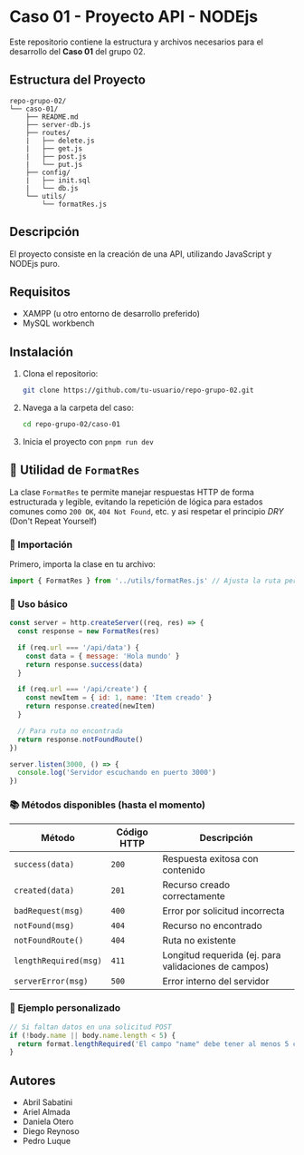 # Caso 01 - Proyecto API - NODEjs

Este repositorio contiene la estructura y archivos necesarios para el desarrollo del **Caso 01** del grupo 02.

## Estructura del Proyecto

```
repo-grupo-02/
└── caso-01/
    ├── README.md
    ├── server-db.js
    ├── routes/
    |   ├── delete.js
    |   ├── get.js
    |   ├── post.js
    |   └── put.js
    ├── config/
    |   ├── init.sql
    |   └── db.js
    └── utils/
        └── formatRes.js
```

## Descripción

El proyecto consiste en la creación de una API, utilizando JavaScript y NODEjs puro.

## Requisitos

- XAMPP (u otro entorno de desarrollo preferido)
- MySQL workbench

## Instalación

1. Clona el repositorio:
   ```bash
   git clone https://github.com/tu-usuario/repo-grupo-02.git
   ```
2. Navega a la carpeta del caso:
   ```bash
   cd repo-grupo-02/caso-01
   ```
3. Inicia el proyecto con `pnpm run dev`

## 🧰 Utilidad de `FormatRes`

La clase `FormatRes` te permite manejar respuestas HTTP de forma estructurada y legible, evitando la repetición de lógica para estados comunes como `200 OK`, `404 Not Found`, etc. y asi respetar el principio *DRY* (Don't Repeat Yourself) 

### 📄 Importación

Primero, importa la clase en tu archivo:

```js
import { FormatRes } from '../utils/formatRes.js' // Ajusta la ruta pero por defecto esa funcionará
```

### 🚀 Uso básico

```js
const server = http.createServer((req, res) => {
  const response = new FormatRes(res)

  if (req.url === '/api/data') {
    const data = { message: 'Hola mundo' }
    return response.success(data)
  }

  if (req.url === '/api/create') {
    const newItem = { id: 1, name: 'Item creado' }
    return response.created(newItem)
  }

  // Para ruta no encontrada
  return response.notFoundRoute()
})

server.listen(3000, () => {
  console.log('Servidor escuchando en puerto 3000')
})
```

### 📚 Métodos disponibles (hasta el momento)

| Método                | Código HTTP | Descripción                                          |
| --------------------- | ----------- | ---------------------------------------------------- |
| `success(data)`       | `200`       | Respuesta exitosa con contenido                      |
| `created(data)`       | `201`       | Recurso creado correctamente                         |
| `badRequest(msg)`     | `400`       | Error por solicitud incorrecta                       |
| `notFound(msg)`       | `404`       | Recurso no encontrado                                |
| `notFoundRoute()`     | `404`       | Ruta no existente                                    |
| `lengthRequired(msg)` | `411`       | Longitud requerida (ej. para validaciones de campos) |
| `serverError(msg)`    | `500`       | Error interno del servidor                           |

### 🧪 Ejemplo personalizado

```js
// Si faltan datos en una solicitud POST
if (!body.name || body.name.length < 5) {
  return format.lengthRequired('El campo "name" debe tener al menos 5 caracteres')
}
```
 
## Autores

- Abril Sabatini
- Ariel Almada
- Daniela Otero 
- Diego Reynoso
- Pedro Luque 
